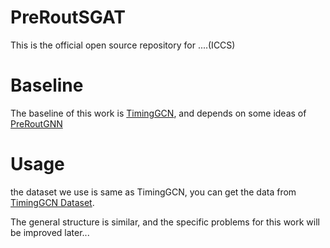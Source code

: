 # PreRoutSGAT

This is the official open source repository for ....(ICCS)

# Baseline
The baseline of this work is [TimingGCN](https://github.com/TimingPredict/TimingPredict), and depends on some ideas of [PreRoutGNN](https://arxiv.org/abs/2403.00012)

# Usage
the dataset we use is same as TimingGCN, you can get the data from [TimingGCN Dataset](https://github.com/TimingPredict/Dataset).  

The general structure is similar, and the specific problems for this work will be improved later...